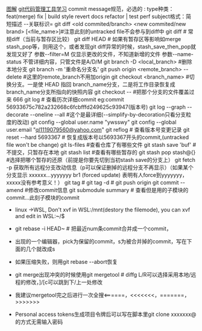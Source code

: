 [图解](https://images2015.cnblogs.com/blog/809218/201606/809218-20160604213832164-1203726937.png)
[git代码管理工具学习](https://git-scm.com/book/zh/v2)
commit message规范，必选的
<type>: <subject>
type种类：feat(merge) fix | build style revert docs refactor | test perf
subject格式：简短描述 --关联标识=<id>
git diff <old commited/branch> <new commited/new brand> [<file_name>]#注意此刻的untracked file不会参与到diff中
git diff # 常规diff（当前与暂存区比较）
git diff HEAD # 如果有暂存区等影响如merge stash_pop等，则用这个，或者发现git diff异常的时候，stash_save_then_pop就发现又好了
  参数--filter=M 仅显示更改的文件，不知道新增的文件
  参数--name-status 不管详细内容，只管文件是A/D/M
git branch -D <local_branch> #删除本地分支
git branch -m '重命名分支名'
git push origin <remote_branch> --delete #这里的remote_branch不用加origin
git checkout <branch_name> #切换分支。一是使 HEAD 指回 branch_name分支，二是将工作目录恢复成 branch_name分支所指向的快照内容
git checkout <other branch_name> -- <file>#把那个分支的文件覆盖过来 666
git log # 查看历次详细commit eg:commit 56933675c782a232668c6fcbfffd249625c93947(版本号)
git log --graph --decorate --oneline --all #这个是最详细(--simplify-by-decoration只看分支粒度的改动)
git config --global user.name "ywsswy"
git config --global user.email "ql1119079560@yahoo.com"
git reflog # 查看版本号变更记录
git reset --hard 5693367 # 恢复成版本号以5693367开头的commit,(untracked file won't be change)
git ls-files #查看仓库了有哪些文件
git stash save 'buf' #不提交，只暂存在本地
git stash list #查看有哪些暂存的
git stash pop stash@{<num>} #选择把哪个暂存的还原（前提是你要先切到当初stash save的分支上）
git fetch -p 获取所有远程分支改动信息（p可以保证删掉的远程分支不再显示）（如果某个分支显示 xxxxxx...yyyyyyy br1  (forced update) 表明有人force到yyyyyyy，xxxxx没有参考意义！）
git tag <name> # git tag -d <name> # git push origin <name>
git commit --amend #修改commit信息
git submodule summary # 查看但是用的子模块的commit...此刻子模块的commit

- linux ->WSL, Don't xvf in WSL:/mnt(destory the filemode), you can xvf and edit in WSL:~/$
- git rebase -i HEAD~<num> # 把最近num条commit合并成一个commit，
- 出现的一个编辑器，pick为保留的commit，s为被合并掉的commit，写在下面的几个就改成s
- 如果压缩失败，则用git rebase --abort恢复
- git merge出现冲突的时候使用git mergetool # diffg L/R可以选择采用本地/远程的修改，]/[c可以跳到下/上一处修改
- 我建议mergetool完之后进行一次全搜<======，<<<<<<<，=======，>>>>>>>

- Personal access tokens生成项目令牌后可以写在脚本里git clone xxxxxxx<tokens>@<git-path> <branch>的方式无需输入密码